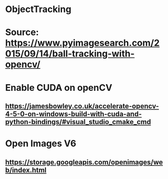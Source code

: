 # ObjectTracking
# Source: https://www.pyimagesearch.com/2015/09/14/ball-tracking-with-opencv/

# Enable CUDA on openCV
## https://jamesbowley.co.uk/accelerate-opencv-4-5-0-on-windows-build-with-cuda-and-python-bindings/#visual_studio_cmake_cmd 

# Open Images V6
## https://storage.googleapis.com/openimages/web/index.html

